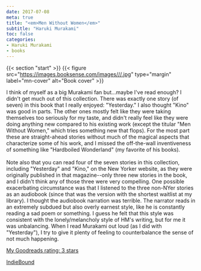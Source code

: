 ```yaml
---
date: 2017-07-08
meta: true
title: "<em>Men Without Women</em>"
subtitle: "Haruki Murakami"
toc: false
categories:
- Haruki Murakami
- books
---
```


{{< section "start" >}}
{{< figure src="https://images.booksense.com/images///.jpg" type="margin" label="mn-cover" alt="Book cover" >}}

I think of myself as a big Murakami fan but...maybe I've read enough? I didn't get much out of this collection. There was exactly one story (of seven) in this book that I really enjoyed: "Yesterday." I also thought "Kino" was good in parts. The other ones mostly felt like they were taking themselves too seriously for my taste, and didn't really feel like they were doing anything new compared to his existing work (except the titular "Men Without Women," which tries something new that flops). For the most part these are straight-ahead stories without much of the magical aspects that characterize some of his work, and I missed the off-the-wall inventiveness of something like "Hardboiled Wonderland" (my favorite of his books).<br /><br />Note also that you can read four of the seven stories in this collection, including "Yesterday" and "Kino," on the New Yorker website, as they were originally published in that magazine--only three new stories in the book, and I didn't think any of those three were very compelling. One possible exacerbating circumstance was that I listened to the three non-NYer stories as an audiobook (since that was the version with the shortest waitlist at my library). I thought the audiobook narration was terrible. The narrator reads in an extremely subdued but also overly earnest style, like he is constantly reading a sad poem or something. I guess he felt that this style was consistent with the lonely/melancholy style of HM's writing, but for me it was unbalancing. When I read Murakami out loud (as I did with "Yesterday"), I try to give it plenty of feeling to counterbalance the sense of not much happening. 

[My Goodreads rating: 3 stars](https://www.goodreads.com/review/show/2042270619)  

[IndieBound](https://www.indiebound.org/book/)
